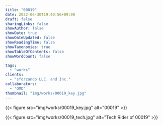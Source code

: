 ```yaml
---
title: "00019"
date: 2022-06-30T19:40:56+09:00
draft: false
sharingLinks: false
showAuthor: false
showDate: true
showDateUpdated: false
showReadingTime: false
showTaxonomies: true
showTableOfContents: false
showWordCount: false

tags:
  - "works"
clients:
  - "sforzando LLC. and Inc."
collaborators:
  - "OMD"
thumbnail: "img/works/00019_key.jpg"
---
```


{{< figure src="img/works/00019_key.jpg" alt="00019" >}}

{{< figure src="img/works/00019_tech.jpg" alt="Tech Rider of 00019" >}}
